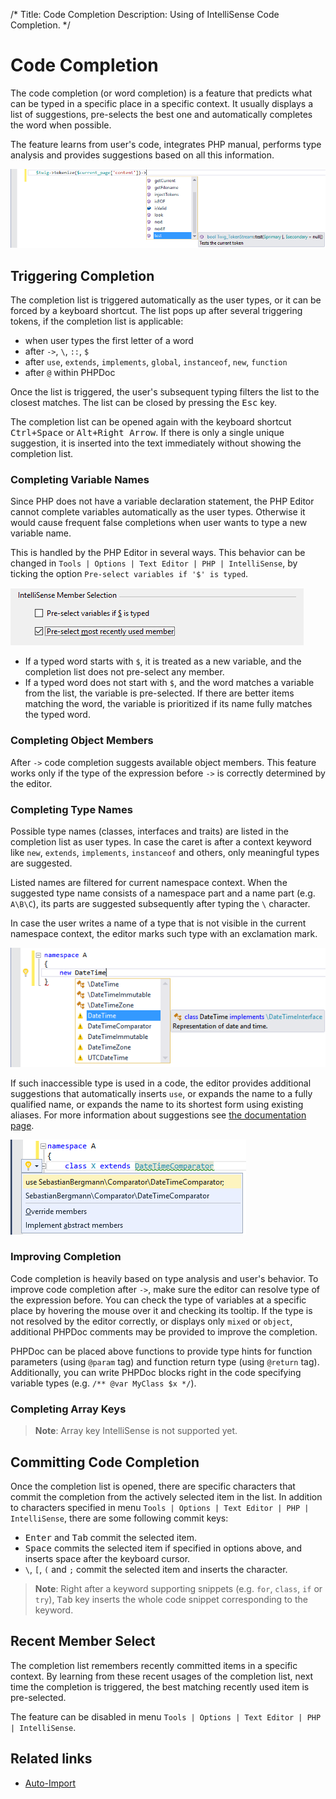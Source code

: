 /*
Title: Code Completion
Description: Using of IntelliSense Code Completion.
*/

# Code Completion

The code completion (or word completion) is a feature that predicts what can be typed in a specific place in a specific context. It usually displays a list of suggestions, pre-selects the best one and automatically completes the word when possible.

The feature learns from user's code, integrates PHP manual, performs type analysis and provides suggestions based on all this information.

![Code Completion](imgs/code-completion.png)

## Triggering Completion

The completion list is triggered automatically as the user types, or it can be forced by a keyboard shortcut. The list pops up after several triggering tokens, if the completion list is applicable:

- when user types the first letter of a word
- after `->`, `\`, `::`, `$`
- after `use`, `extends`, `implements`, `global`, `instanceof`, `new`, `function`
- after `@` within PHPDoc

Once the list is triggered, the user's subsequent typing filters the list to the closest matches. The list can be closed by pressing the <kbd>Esc</kbd> key.

The completion list can be opened again with the keyboard shortcut <kbd>Ctrl+Space</kbd> or <kbd>Alt+Right Arrow</kbd>. If there is only a single unique suggestion, it is inserted into the text immediately without showing the completion list.

### Completing Variable Names

Since PHP does not have a variable declaration statement, the PHP Editor cannot complete variables automatically as the user types. Otherwise it would cause frequent false completions when user wants to type a new variable name.

This is handled by the PHP Editor in several ways. This behavior can be changed in `Tools | Options | Text Editor | PHP | IntelliSense`, by ticking the option `Pre-select variables if '$' is typed`.

![IntelliSense Member Selection Options](imgs/intellisense-members-options.png)

- If a typed word starts with `$`, it is treated as a new variable, and the completion list does not pre-select any member.
- If a typed word does not start with `$`, and the word matches a variable from the list, the variable is pre-selected. If there are better items matching the word, the variable is prioritized if its name fully matches the typed word.

### Completing Object Members

After `->` code completion suggests available object members. This feature works only if the type of the expression before `->` is correctly determined by the editor.

### Completing Type Names

Possible type names (classes, interfaces and traits) are listed in the completion list as user types. In case the caret is after a context keyword like `new`, `extends`, `implements`, `instanceof` and others, only meaningful types are suggested.

Listed names are filtered for current namespace context. When the suggested type name consists of a namespace part and a name part (e.g. `A\B\C`), its parts are suggested subsequently after typing the `\` character.

In case the user writes a name of a type that is not visible in the current namespace context, the editor marks such type with an exclamation mark. 

![IntelliSense Invisible Types](imgs/completion-missing.png)

If such inaccessible type is used in a code, the editor provides additional suggestions that automatically inserts `use`, or expands the name to a fully qualified name, or expands the name to its shortest form using existing aliases. For more information about suggestions see [the documentation page](suggestions).

![Suggestions for type](imgs/suggesting-use.png)

### Improving Completion

Code completion is heavily based on type analysis and user's behavior. To improve code completion after `->`, make sure the editor can resolve type of the expression before. You can check the type of variables at a specific place by hovering the mouse over it and checking its tooltip. If the type is not resolved by the editor correctly, or displays only `mixed` or `object`, additional PHPDoc comments may be provided to improve the completion.

PHPDoc can be placed above functions to provide type hints for function parameters (using `@param` tag) and function return type (using `@return` tag). Additionally, you can write PHPDoc blocks right in the code specifying variable types (e.g. `/** @var MyClass $x */`).

### Completing Array Keys

> **Note**: Array key IntelliSense is not supported yet.

## Committing Code Completion

Once the completion list is opened, there are specific characters that commit the completion from the actively selected item in the list. In addition to characters specified in menu `Tools | Options | Text Editor | PHP | IntelliSense`, there are some following commit keys:

- <kbd>Enter</kbd> and <kbd>Tab</kbd> commit the selected item.
- <kbd>Space</kbd> commits the selected item if specified in options above, and inserts space after the keyboard cursor.
- `\`, `[`, `(` and `;` commit the selected item and inserts the character.

> **Note**: Right after a keyword supporting snippets (e.g. `for`, `class`, `if` or `try`), <kbd>Tab</kbd> key inserts the whole code snippet corresponding to the keyword.

## Recent Member Select

The completion list remembers recently committed items in a specific context. By learning from these recent usages of the completion list, next time the completion is triggered, the best matching recently used item is pre-selected.

The feature can be disabled in menu `Tools | Options | Text Editor | PHP | IntelliSense`.

## Related links

- [Auto-Import](auto-import)